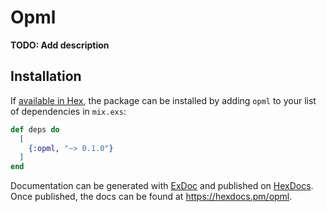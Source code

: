 # Opml

**TODO: Add description**

## Installation

If [available in Hex](https://hex.pm/docs/publish), the package can be installed
by adding `opml` to your list of dependencies in `mix.exs`:

```elixir
def deps do
  [
    {:opml, "~> 0.1.0"}
  ]
end
```

Documentation can be generated with [ExDoc](https://github.com/elixir-lang/ex_doc)
and published on [HexDocs](https://hexdocs.pm). Once published, the docs can
be found at <https://hexdocs.pm/opml>.

